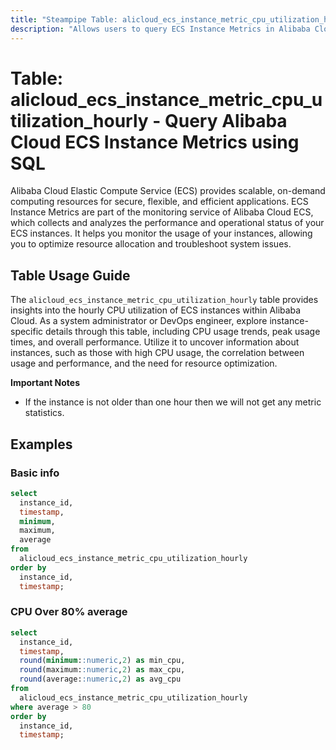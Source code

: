 ```yaml
---
title: "Steampipe Table: alicloud_ecs_instance_metric_cpu_utilization_hourly - Query Alibaba Cloud ECS Instance Metrics using SQL"
description: "Allows users to query ECS Instance Metrics in Alibaba Cloud, specifically the hourly CPU utilization, providing insights into resource usage and performance trends."
---
```


# Table: alicloud_ecs_instance_metric_cpu_utilization_hourly - Query Alibaba Cloud ECS Instance Metrics using SQL

Alibaba Cloud Elastic Compute Service (ECS) provides scalable, on-demand computing resources for secure, flexible, and efficient applications. ECS Instance Metrics are part of the monitoring service of Alibaba Cloud ECS, which collects and analyzes the performance and operational status of your ECS instances. It helps you monitor the usage of your instances, allowing you to optimize resource allocation and troubleshoot system issues.

## Table Usage Guide

The `alicloud_ecs_instance_metric_cpu_utilization_hourly` table provides insights into the hourly CPU utilization of ECS instances within Alibaba Cloud. As a system administrator or DevOps engineer, explore instance-specific details through this table, including CPU usage trends, peak usage times, and overall performance. Utilize it to uncover information about instances, such as those with high CPU usage, the correlation between usage and performance, and the need for resource optimization.

**Important Notes**
- If the instance is not older than one hour then we will not get any metric statistics.

## Examples

### Basic info

```sql
select
  instance_id,
  timestamp,
  minimum,
  maximum,
  average
from
  alicloud_ecs_instance_metric_cpu_utilization_hourly
order by
  instance_id,
  timestamp;
```

### CPU Over 80% average

```sql
select
  instance_id,
  timestamp,
  round(minimum::numeric,2) as min_cpu,
  round(maximum::numeric,2) as max_cpu,
  round(average::numeric,2) as avg_cpu
from
  alicloud_ecs_instance_metric_cpu_utilization_hourly
where average > 80
order by
  instance_id,
  timestamp;
```
